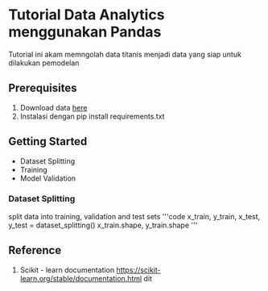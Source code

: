 # Tutorial Data Analytics menggunakan Pandas

Tutorial ini akam memngolah data titanis menjadi data yang siap untuk dilakukan pemodelan

## Prerequisites

1. Download data [here]("https://www.kaggle.com/competitions/titanic/data?select=train.csv)
2. Instalasi dengan pip install requirements.txt

## Getting Started

- Dataset Splitting
- Training
- Model Validation

### Dataset Splitting

split data into training, validation and test sets
'''code
x_train, y_train, x_test, y_test = dataset_splitting()
x_train.shape, y_train.shape
'''

## Reference

1. Scikit - learn documentation
   https://scikit-learn.org/stable/documentation.html</s>
dit